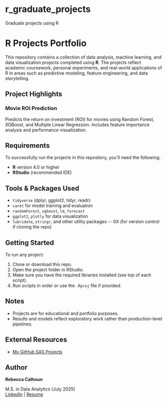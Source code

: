 # r_graduate_projects
Graduate projects using R

# R Projects Portfolio

This repository contains a collection of data analysis, machine learning, and data visualization projects completed using **R**. The projects reflect academic coursework, personal experiments, and real-world applications of R in areas such as predictive modeling, feature engineering, and data storytelling.

## Project Highlights

### Movie ROI Prediction
Predicts the return on investment (ROI) for movies using Random Forest, XGBoost, and Multiple Linear Regression. Includes feature importance analysis and performance visualization.

## Requirements
To successfully run the projects in this repository, you'll need the following:
- **R** version 4.0 or higher
- **RStudio** (recommended IDE)

## Tools & Packages Used

- `tidyverse` (dplyr, ggplot2, tidyr, readr)
- `caret` for model training and evaluation
- `randomForest`, `xgboost`, `lm`, `forecast`
- `ggplot2`, `plotly` for data visualization
- `lubridate`, `stringr`, and other utility packages
-- Git (for version control if cloning the repo)

## Getting Started

To run any project:
1. Clone or download this repo.
2. Open the project folder in RStudio.
3. Make sure you have the required libraries installed (see top of each script).
4. Run scripts in order or use the `.Rproj` file if provided.

##  Notes

- Projects are for educational and portfolio purposes.
- Results and models reflect exploratory work rather than production-level pipelines.

## External Resources

- [My GitHub SAS Projects](https://github.com/Rebecca-Calhoun/sas_graduate_projects/)

## Author
**Rebecca Calhoun**  

M.S. in Data Analytics (July 2025)  
 [LinkedIn](https://www.linkedin.com/in/rebecca-calhoun9/) | [Resume](https://yourportfolio.com)

